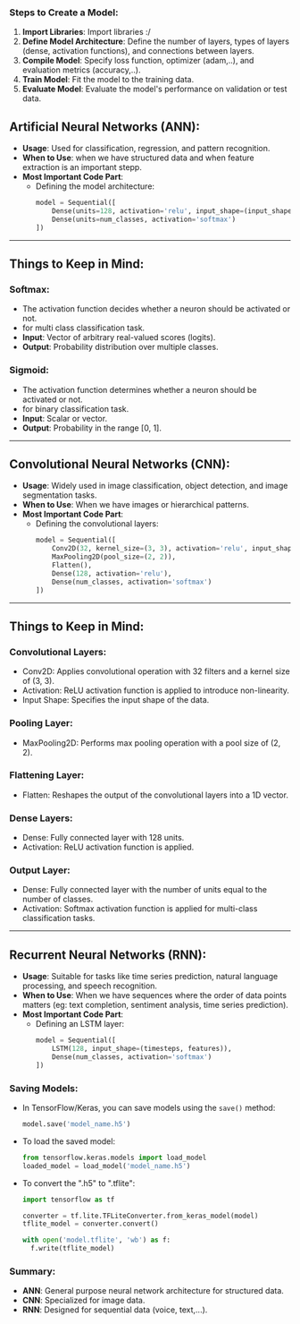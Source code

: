 ### Steps to Create a Model:
  1. **Import Libraries**: Import libraries :/
  2. **Define Model Architecture**: Define the number of layers, types of layers (dense, activation functions), and connections between layers.
  3. **Compile Model**: Specify loss function, optimizer (adam,..), and evaluation metrics (accuracy,..).
  4. **Train Model**: Fit the model to the training data.
  5. **Evaluate Model**: Evaluate the model's performance on validation or test data.

## Artificial Neural Networks (ANN):
- **Usage**: Used for classification, regression, and pattern recognition.
- **When to Use**: when we have structured data and when feature extraction is an important stepp.
- **Most Important Code Part**:
  - Defining the model architecture:
    ```python
    model = Sequential([
        Dense(units=128, activation='relu', input_shape=(input_shape,)),
        Dense(units=num_classes, activation='softmax')
    ])
    ```

---

## Things to Keep in Mind:

### Softmax:
- The activation function decides whether a neuron should be activated or not.
- for multi class classification task.
- **Input**: Vector of arbitrary real-valued scores (logits).
- **Output**: Probability distribution over multiple classes.

### Sigmoid:
- The activation function determines whether a neuron should be activated or not.
- for binary classification task.
- **Input**: Scalar or vector.
- **Output**: Probability in the range [0, 1].

---

## Convolutional Neural Networks (CNN):
- **Usage**: Widely used in image classification, object detection, and image segmentation tasks.
- **When to Use**: When we have images or hierarchical patterns.
- **Most Important Code Part**:
  - Defining the convolutional layers:
    ```python
    model = Sequential([
        Conv2D(32, kernel_size=(3, 3), activation='relu', input_shape=input_shape),
        MaxPooling2D(pool_size=(2, 2)),
        Flatten(),
        Dense(128, activation='relu'),
        Dense(num_classes, activation='softmax')
    ])
    ```
---

## Things to Keep in Mind:

### Convolutional Layers:
  - Conv2D: Applies convolutional operation with 32 filters and a kernel size of (3, 3).
  - Activation: ReLU activation function is applied to introduce non-linearity.
  - Input Shape: Specifies the input shape of the data.
  
### Pooling Layer:
  - MaxPooling2D: Performs max pooling operation with a pool size of (2, 2).

### Flattening Layer:
  - Flatten: Reshapes the output of the convolutional layers into a 1D vector.

### Dense Layers:
  - Dense: Fully connected layer with 128 units.
  - Activation: ReLU activation function is applied.
  
### Output Layer:
  - Dense: Fully connected layer with the number of units equal to the number of classes.
  - Activation: Softmax activation function is applied for multi-class classification tasks.

---

## Recurrent Neural Networks (RNN):
- **Usage**: Suitable for tasks like time series prediction, natural language processing, and speech recognition.
- **When to Use**: When we have sequences where the order of data points matters (eg: text completion, sentiment analysis, time series prediction).
- **Most Important Code Part**:
  - Defining an LSTM layer:
    ```python
    model = Sequential([
        LSTM(128, input_shape=(timesteps, features)),
        Dense(num_classes, activation='softmax')
    ])
    ```

### Saving Models:
- In TensorFlow/Keras, you can save models using the `save()` method:
  ```python
  model.save('model_name.h5')
  ```
- To load the saved model:
  ```python
  from tensorflow.keras.models import load_model
  loaded_model = load_model('model_name.h5')
  ```
  
- To convert the ".h5" to ".tflite":
  ```python
  import tensorflow as tf

  converter = tf.lite.TFLiteConverter.from_keras_model(model)
  tflite_model = converter.convert()
  
  with open('model.tflite', 'wb') as f:
    f.write(tflite_model)
  ```

	

### Summary:
- **ANN**: General purpose neural network architecture for structured data.
- **CNN**: Specialized for image data.
- **RNN**: Designed for sequential data (voice, text,...).

